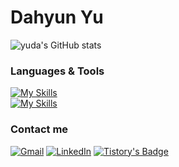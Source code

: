 # Dahyun Yu

![yuda's GitHub stats](https://github-readme-stats.vercel.app/api?username=yuda110&show_icons=true)

### Languages & Tools
[![My Skills](https://skillicons.dev/icons?i=js,ts,vue,pinia,vite,html,css,tailwind&theme=light)](https://skillicons.dev)
<br>
[![My Skills](https://skillicons.dev/icons?i=vercel,firebase,figma&theme=light)](https://skillicons.dev)

### Contact me
[![Gmail](https://img.shields.io/badge/Gmail-D14836?style=for-the-badge&logo=gmail&logoColor=white)](mailto:aydha0110@gmail.com)
[![LinkedIn](https://img.shields.io/badge/linkedin-%230077B5.svg?style=for-the-badge&logo=linkedin&logoColor=white)](https://www.linkedin.com/in/ydh0110/)
[![Tistory's Badge](https://github-readme-tistory-card.vercel.app/api/badge?name=Tistory)](https://yuda.dev)
